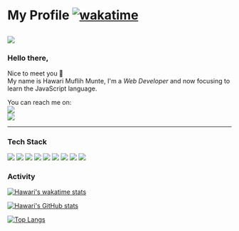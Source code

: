 # My Profile [![wakatime](https://wakatime.com/badge/user/9080e4a2-4bfc-4500-b7b1-082b2c6c5a6b.svg)](https://wakatime.com/@9080e4a2-4bfc-4500-b7b1-082b2c6c5a6b)

<a><img src="https://3.bp.blogspot.com/-C0Vqff9M5kg/VrARw5HUSlI/AAAAAAAAXUE/tPpCuxIeneo/s1600/Omake%2BGif%2BAnime%2B-%2BKoyomimonogatari%2B-%2BEpisode%2B4%2B-%2BSenjougahara%2BYoga.gif" /></a>
---

### Hello there, <br/>

Nice to meet you 👋<br/>
My name is Hawari Muflih Munte, I'm a *Web Developer* and now focusing to learn the JavaScript language.<br/>

You can reach me on:<br/>
<a><img src="https://img.shields.io/badge/Instagram-procodeline.way-white?logo=instagram&style=social"/></a> <br/>
<a><img src="https://img.shields.io/badge/Facebook-Granit%20Gotze-white?logo=facebook&style=social"/></a> <br/>
<!-- <img src="https://img.shields.io/badge/WhatsApp-081265942424-white?logo=whatsapp&style=social" /> <br/> -->

---

### Tech Stack

<a><img src="https://img.shields.io/badge/HTML-black?style=for-the-badge&logo=html5"/></a>
<a><img src="https://img.shields.io/badge/CSS-black?style=for-the-badge&logo=css3"/></a>
<a><img src="https://img.shields.io/badge/JavaScript-black?style=for-the-badge&logo=javascript"/></a>
<a><img src="https://img.shields.io/badge/ReactJS-black?style=for-the-badge&logo=react"/></a>
<a><img src="https://img.shields.io/badge/UIKit-black?style=for-the-badge&logo=uikit"/></a>
<a><img src="https://img.shields.io/badge/Bootstrap-black?style=for-the-badge&logo=bootstrap"/></a>
<a><img src="https://img.shields.io/badge/NodeJS-black?style=for-the-badge&logo=nodedotjs"/></a>
<a><img src="https://img.shields.io/badge/PHP-black?style=for-the-badge&logo=php"/></a>
<a><img src="https://img.shields.io/badge/MySQL-black?style=for-the-badge&logo=mysql"/></a>

### Activity

[![Hawari's wakatime stats](https://github-readme-stats.vercel.app/api/wakatime?username=hawariMuflihMunte&theme=tokyonight&include_all_commits=true&border_radius=0&hide_border=true)](https://github.com/anuraghazra/github-readme-stats)

[![Hawari's GitHub stats](https://github-readme-stats.vercel.app/api?username=hawariMuflihMunte&theme=tokyonight&count_private=true&include_all_commits=true&show_icons=true&border_radius=0&hide_border=true)]()

[![Top Langs](https://github-readme-stats.vercel.app/api/top-langs/?username=hawariMuflihMunte&layout=compact&theme=tokyonight&border_radius=0&hide_border=true)]()
